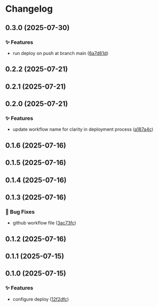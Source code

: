 # Changelog

## 0.3.0 (2025-07-30)

### ✨ Features

* run deploy on push at branch main ([6a7d61d](https://github.com/oondemand/meus-apps-backend/commit/6a7d61d6fc8278fbb28d08c40f1f09bc7ec96998))

## 0.2.2 (2025-07-21)

## 0.2.1 (2025-07-21)

## 0.2.0 (2025-07-21)

### ✨ Features

* update workflow name for clarity in deployment process ([a187a4c](https://github.com/oondemand/meus-apps-backend/commit/a187a4c2c8f67a81ecfff88ef1440413a8122f03))

## 0.1.6 (2025-07-16)

## 0.1.5 (2025-07-16)

## 0.1.4 (2025-07-16)

## 0.1.3 (2025-07-16)

### 🐛 Bug Fixes

* github workflow file ([3ac73fc](https://github.com/oondemand/meus-apps-backend/commit/3ac73fce47f7e8b12fe47f925123de8530e23a62))

## 0.1.2 (2025-07-16)

## 0.1.1 (2025-07-15)

## 0.1.0 (2025-07-15)

### ✨ Features

* configure deploy ([12f2dfc](https://github.com/oondemand/meus-apps-backend/commit/12f2dfc7f3aa564de68e043dad319feb2a9b1bd4))

